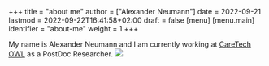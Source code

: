+++
title = "about me"
author = ["Alexander Neumann"]
date = 2022-09-21
lastmod = 2022-09-22T16:41:58+02:00
draft = false
[menu]
  [menu.main]
    identifier = "about-me"
    weight = 1
+++

My name is Alexander Neumann and I am currently working at [CareTech OWL](https://www.caretech-owl.de) as a PostDoc Researcher.
![](/ox-hugo/portrait.jpg)